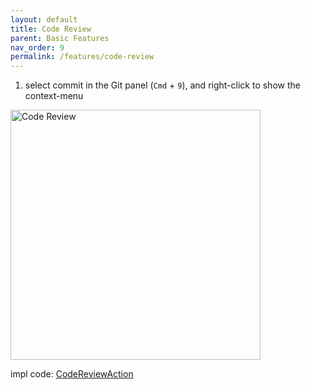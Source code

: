 ```yaml
---
layout: default
title: Code Review
parent: Basic Features
nav_order: 9
permalink: /features/code-review
---
```


1. select commit in the Git panel (`Cmd` + `9`), and right-click to show the context-menu 

<img src="https://unitmesh.cc/auto-dev/works-with-git.png" alt="Code Review" width="400px"/>

impl code: [CodeReviewAction](https://github.com/unit-mesh/auto-dev/blob/master/src/main/kotlin/cc/unitmesh/devti/actions/vcs/CodeReviewAction.kt)
